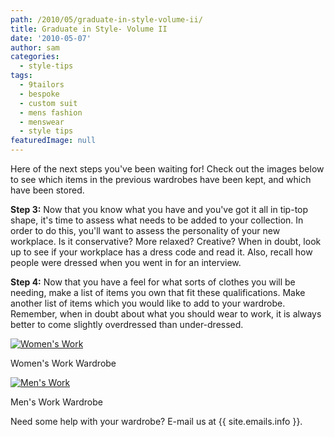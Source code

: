 ```yaml
---
path: /2010/05/graduate-in-style-volume-ii/
title: Graduate in Style- Volume II
date: '2010-05-07'
author: sam
categories:
  - style-tips
tags:
  - 9tailors
  - bespoke
  - custom suit
  - mens fashion
  - menswear
  - style tips
featuredImage: null
---
```

Here of the next steps you've been waiting for! Check out the images below to see which items in the previous wardrobes have been kept, and which have been stored.

**Step 3:** Now that you know what you have and you've got it all in tip-top shape, it's time to assess what needs to be added to your collection. In order to do this, you'll want to assess the personality of your new workplace. Is it conservative? More relaxed? Creative? When in doubt, look up to see if your workplace has a dress code and read it. Also, recall how people were dressed when you went in for an interview.

**Step 4:** Now that you have a feel for what sorts of clothes you will be needing, make a list of items you own that fit these qualifications. Make another list of items which you would like to add to your wardrobe. Remember, when in doubt about what you should wear to work, it is always better to come slightly overdressed than under-dressed.

[![Women's Work](http://www.polyvore.com/cgi/img-set/BQcDAAAAAwoDanBnAAAABC5vdXQKFlFnbC1talZYM3hHQV9BZDJPV2RqWXcAAAACaWQKAWUAAAAEc2l6ZQ.jpg "Women's Work")](http://www.polyvore.com/womens_work/set?.embedder=1536106&.mid=embed&id=18425889)

Women's Work Wardrobe 

[![Men's Work](http://www.polyvore.com/cgi/img-set/BQcDAAAAAwoDanBnAAAABC5vdXQKFjZEbEJDSUpaM3hHaERIQnVPV2RqWXcAAAACaWQKAWUAAAAEc2l6ZQ.jpg "Men's Work")](http://www.polyvore.com/mens_work/set?.embedder=1536106&.mid=embed&id=18425982)

Men's Work Wardrobe

Need some help with your wardrobe? E-mail us at {{ site.emails.info }}.